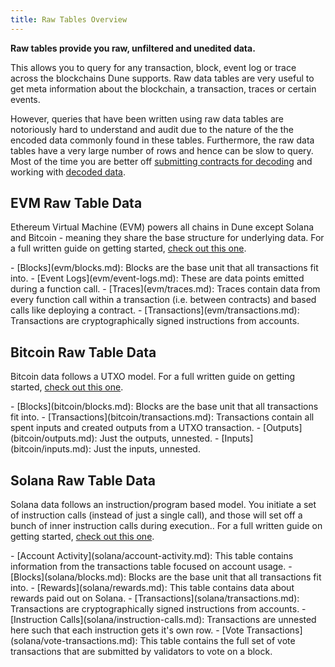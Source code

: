 ```yaml
---
title: Raw Tables Overview
---
```


**Raw tables provide you raw, unfiltered and unedited data.**

This allows you to query for any transaction, block, event log or trace across the blockchains Dune supports.  Raw data tables are very useful to get meta information about the blockchain, a transaction, traces or certain events.

However, queries that have been written using raw data tables are notoriously hard to understand and audit due to the nature of the the encoded data commonly found in these tables. Furthermore, the raw data tables have a very large number of rows and hence can be slow to query. Most of the time you are better off [submitting contracts for decoding](../../app/decoding-contracts.md) and working with [decoded data](../decoded/index.md).

## EVM Raw Table Data

Ethereum Virtual Machine (EVM) powers all chains in Dune except Solana and Bitcoin - meaning they share the base structure for underlying data. For a full written guide on getting started, [check out this one](https://web3datadegens.substack.com/p/a-basic-wizard-guide-to-dune-sql).

<div class="cards grid" markdown>
- [Blocks](evm/blocks.md): Blocks are the base unit that all transactions fit into.
- [Event Logs](evm/event-logs.md): These are data points emitted during a function call.
- [Traces](evm/traces.md): Traces contain data from every function call within a transaction (i.e. between contracts) and based calls like deploying a contract.
- [Transactions](evm/transactions.md): Transactions are cryptographically signed instructions from accounts.
</div>

## Bitcoin Raw Table Data

Bitcoin data follows a UTXO model. For a full written guide on getting started, [check out this one](https://web3datadegens.substack.com/p/how-to-analyze-bitcoin-data-with).

<div class="cards grid" markdown>
- [Blocks](bitcoin/blocks.md): Blocks are the base unit that all transactions fit into.
- [Transactions](bitcoin/transactions.md): Transactions contain all spent inputs and created outputs from a UTXO transaction.
- [Outputs](bitcoin/outputs.md): Just the outputs, unnested.
- [Inputs](bitcoin/inputs.md): Just the inputs, unnested.
</div>

## Solana Raw Table Data

Solana data follows an instruction/program based model. You initiate a set of instruction calls (instead of just a single call), and those will set off a bunch of inner instruction calls during execution.. For a full written guide on getting started, [check out this one](https://web3datadegens.substack.com/p/how-to-analyze-bitcoin-data-with).

<div class="cards grid" markdown>
- [Account Activity](solana/account-activity.md): This table contains information from the transactions table focused on account usage.
- [Blocks](solana/blocks.md): Blocks are the base unit that all transactions fit into.
- [Rewards](solana/rewards.md): This table contains data about rewards paid out on Solana.
- [Transactions](solana/transactions.md): Transactions are cryptographically signed instructions from accounts.
- [Instruction Calls](solana/instruction-calls.md): Transactions are unnested here such that each instruction gets it's own row.
- [Vote Transactions](solana/vote-transactions.md): This table contains the full set of vote transactions that are submitted by validators to vote on a block.
</div>